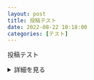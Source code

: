 ```yaml
---
layout: post
title: 投稿テスト
date: 2022-08-22 10:18:00
categories: [テスト]
---
```


投稿テスト

<details><summary>詳細を見る</summary>

詳しい中身

```rb
puts 'Hello, World'
```
</details>